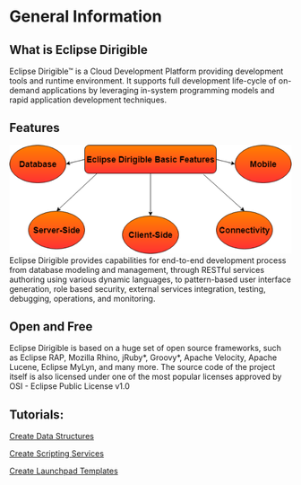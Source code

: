 # General Information

## What is Eclipse Dirigible

Eclipse Dirigible™ is a Cloud Development Platform providing development tools and runtime environment. It supports full development life-cycle of on-demand applications by leveraging in-system programming models and rapid application development techniques.

## Features
![Diagram](Diagram.png)
Eclipse Dirigible provides capabilities for end-to-end development process from database modeling and management, through RESTful services authoring using various dynamic languages, to pattern-based user interface generation, role based security, external services integration, testing, debugging, operations, and monitoring.

##  Open and Free

Eclipse Dirigible is based on a huge set of open source frameworks, such as Eclipse RAP, Mozilla Rhino, jRuby*, Groovy*, Apache Velocity, Apache Lucene, Eclipse MyLyn, and many more. The source code of the project itself is also licensed under one of the most popular licenses approved by OSI - Eclipse Public License v1.0

## Tutorials:
[Create Data Structures](CreateDataStructure.md)

[Create Scripting Services](CreatingScriptingService.md)

[Create Launchpad Templates](CreatingLaunchpadTemplates.md)
